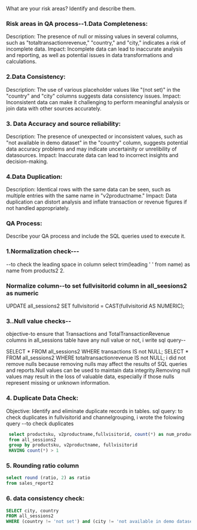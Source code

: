 What are your risk areas? Identify and describe them.
### Risk areas in QA process--1.Data Completeness:
Description: The presence of null or missing values in several columns, such as "totaltransactionrevenue," "country," and "city," indicates a risk of incomplete data.
Impact: Incomplete data can lead to inaccurate analysis and reporting, as well as potential issues in data transformations and calculations.
### 2.Data Consistency:
Description: The use of various placeholder values like "(not set)" in the "country" and "city" columns suggests data consistency issues.
Impact: Inconsistent data can make it challenging to perform meaningful analysis or join data with other sources accurately.
### 3. Data Accuracy and source reliability:
Description: The presence of unexpected or inconsistent values, such as "not available in demo dataset" in the "country" column, suggests potential data accuracy problems and may indicate uncertainity or unrelibility of datasources.
Impact: Inaccurate data can lead to incorrect insights and decision-making.
### 4.Data Duplication:
Description: Identical rows with the same data can be seen, such as multiple entries with the same name in  "v2productname."
Impact: Data duplication can distort analysis and inflate transaction or revenue figures if not handled appropriately.

### QA Process:
Describe your QA process and include the SQL queries used to execute it.
### 1.Normalization check---
--to check the leading space in column
select trim(leading ' ' from name) as name
from products2 
2. 
### Normalize column--to set fullvisitorid column in all_seesions2 as numeric
UPDATE all_sessions2
SET fullvisitorid = CAST(fullvisitorid AS NUMERIC);

### 3..Null value checks--
  objective-to ensure that  Transactions and TotalTransactionRevenue columns in all_sessions table have any null value or not, i write sql query--

  SELECT * FROM all_sessions2 WHERE transactions IS not NULL;
  SELECT * FROM all_sessions2 WHERE totaltransactionrevenue IS not NULL;
  i did not remove nulls because removing nulls may affect the results of SQL queries and reports.Null values can be used to maintain data integrity.Removing null values may result in the loss of valuable data, especially if those nulls represent missing or unknown information.
  
### 4. Duplicate Data Check:
  Objective: Identify and eliminate duplicate records in tables.
  sql query: to check duplicates in fullvisitorid and channelgrouping, i wrote the folowing query
--to check duplicates

```sql
 select productsku, v2productname,fullvisitorid, count(*) as num_productsku
 from all_sessions2
 group by productsku, v2productname, fullvisitorid
 HAVING count(*) > 1
```

### 5. Rounding ratio column
```sql
select round (ratio, 2) as ratio
from sales_report2
```
### 6. data consistency check:
```sql
SELECT city, country
FROM all_sessions2
WHERE (country != 'not set') and (city != 'not available in demo dataset') and (city != '(not set)')
```


